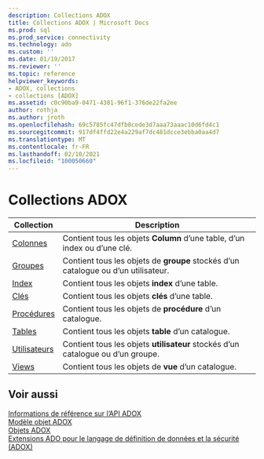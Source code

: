 ```yaml
---
description: Collections ADOX
title: Collections ADOX | Microsoft Docs
ms.prod: sql
ms.prod_service: connectivity
ms.technology: ado
ms.custom: ''
ms.date: 01/19/2017
ms.reviewer: ''
ms.topic: reference
helpviewer_keywords:
- ADOX, collections
- collections [ADOX]
ms.assetid: c0c90ba9-0471-4381-96f1-376de22fa2ee
author: rothja
ms.author: jroth
ms.openlocfilehash: 69c5785fc47dfb0cede3d7aaa73aaac10d6fd4c1
ms.sourcegitcommit: 917df4ffd22e4a229af7dc481dcce3ebba0aa4d7
ms.translationtype: MT
ms.contentlocale: fr-FR
ms.lasthandoff: 02/10/2021
ms.locfileid: "100050660"
---
```

# <a name="adox-collections"></a>Collections ADOX

|Collection|Description|  
|-|-|  
|[Colonnes](./columns-collection-adox.md)|Contient tous les objets **Column** d’une table, d’un index ou d’une clé.|  
|[Groupes](./groups-collection-adox.md)|Contient tous les objets de **groupe** stockés d’un catalogue ou d’un utilisateur.|  
|[Index](./indexes-collection-adox.md)|Contient tous les objets **index** d’une table.|  
|[Clés](./keys-collection-adox.md)|Contient tous les objets **clés** d’une table.|  
|[Procédures](./procedures-collection-adox.md)|Contient tous les objets de **procédure** d’un catalogue.|  
|[Tables](./tables-collection-adox.md)|Contient tous les objets **table** d’un catalogue.|  
|[Utilisateurs](./users-collection-adox.md)|Contient tous les objets **utilisateur** stockés d’un catalogue ou d’un groupe.|  
|[Views](./views-collection-adox.md)|Contient tous les objets de **vue** d’un catalogue.|  
  
## <a name="see-also"></a>Voir aussi  
 [Informations de référence sur l’API ADOX](./adox-object-model.md)   
 [Modèle objet ADOX](./adox-object-model.md)   
 [Objets ADOX](./adox-objects.md)   
 [Extensions ADO pour le langage de définition de données et la sécurité (ADOX)](../../guide/extensions/ado-extensions-for-data-definition-language-and-security-adox.md)
